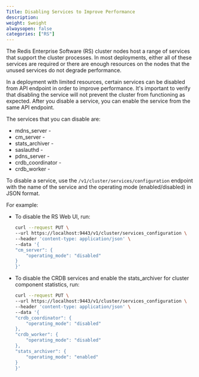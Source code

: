 ```yaml
---
Title: Disabling Services to Improve Performance
description: 
weight: $weight
alwaysopen: false
categories: ["RS"]
---
```

The Redis Enterprise Software (RS) cluster nodes host a range of services that support the cluster processes.
In most deployments, either all of these services are required
or there are enough resources on the nodes that the unused services do not degrade performance.

In a deployment with limited resources, certain services can be disabled from API endpoint in order to improve performance.
It's important to verify that disabling the service will not prevent the cluster from functioning as expected.
After you disable a service, you can enable the service from the same API endpoint.

The services that you can disable are:

- mdns_server - 
- cm_server - 
- stats_archiver - 
- saslauthd - 
- pdns_server - 
- crdb_coordinator - 
- crdb_worker - 

To disable a service, use the `/v1/cluster/services/configuration` endpoint
with the name of the service and the operating mode (enabled/disabled) in JSON format.

For example:

- To disable the RS Web UI, run:

    ```sh
    curl --request PUT \
    --url https://localhost:9443/v1/cluster/services_configuration \
    --header 'content-type: application/json' \
    --data '{
    "cm_server": {
        "operating_mode": "disabled"
    }
    }'
    ```

- To disable the CRDB services and enable the stats_archiver for cluster component statistics, run:

    ```sh
    curl --request PUT \
    --url https://localhost:9443/v1/cluster/services_configuration \
    --header 'content-type: application/json' \
    --data '{
    "crdb_coordinator": {
        "operating_mode": "disabled"
    },
    "crdb_worker": {
        "operating_mode": "disabled"
    },
    "stats_archiver": {
        "operating_mode": "enabled"
    }
    }'
    ```
